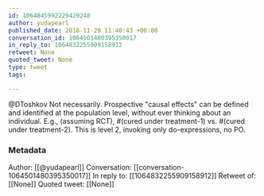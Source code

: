 ```yaml
---
id: 1064845992229429248
author: yudapearl
published_date: 2018-11-20 11:40:43 +00:00
conversation_id: 1064501480395350017
in_reply_to: 1064832255909158912
retweet: None
quoted_tweet: None
type: tweet
tags:

---
```


@DToshkov Not necessarily. Prospective "causal effects" can be defined and identified at the population level, without ever thinking about an individual. E.g., (assuming RCT), 
#(cured under treatment-1) vs. #(cured under treatment-2). This is level 2, invoking only do-expressions, no PO.

### Metadata

Author: [[@yudapearl]]
Conversation: [[conversation-1064501480395350017]]
In reply to: [[1064832255909158912]]
Retweet of: [[None]]
Quoted tweet: [[None]]
